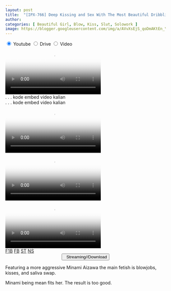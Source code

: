```yaml
---
layout: post
title:  "[IPX-766] Deep Kissing and Sex With The Most Beautiful Dribbling Spiteful Girl Minami Aizawa"
author: 
categories: [ Beautiful Girl, Blow, Kiss, Slut, Solowork ]
image: https://blogger.googleusercontent.com/img/a/AVvXsEjS_qoDmAKtEn_Y5x1vcP1G8gcqq-f5o4B6rYw7iWUUu8kwXu1U9fyddpY3WroN3u-udrjd18FOCWwQLgMXBnMFnmbafyOMRkDw4wiO21y-JAzTQRLtR330XHC8N3vMX9MWLNHLGDikFlDZyQjKfvju4lmK9DekFUle2tPRFneUaOFmqKZd8-_YettD=s16000
---
```


<main>
  <input checked="" id="tab1" name="tabs" type="radio" />
  <label for="tab1">Youtube</label>
    
  <input id="tab2" name="tabs" type="radio" />
  <label for="tab2">Drive</label>
    
  <input id="tab3" name="tabs" type="radio" />
  <label for="tab3">Video</label>
       
<section id="content1">
      <video class='js-player' poster="https://blogger.googleusercontent.com/img/a/AVvXsEjS_qoDmAKtEn_Y5x1vcP1G8gcqq-f5o4B6rYw7iWUUu8kwXu1U9fyddpY3WroN3u-udrjd18FOCWwQLgMXBnMFnmbafyOMRkDw4wiO21y-JAzTQRLtR330XHC8N3vMX9MWLNHLGDikFlDZyQjKfvju4lmK9DekFUle2tPRFneUaOFmqKZd8-_YettD=s16000" controls playsinline>
  <source src="https://fvs.io/redirector?token=WkZhSmQweGJTaW9tWHZXRVpOc1A3aHFCY3hpUVM5OFh2M3NtSHZQcDBnMHVKSFRCWmZWeE8wOGQ2SXV1MmpHQ09JYmM3YUFxWDFhbGJlM09YMWs0THdpL1NQVm80UG5oQXREL2lYYnpPQjljcVhTRm8zeW11a1pCMERlZlo0T3N6MEUwZlBPNjJOMmY2R3RXU3QxTDJmUG9NTzEwZzByQzhRPT06L2FaY01yalM4QUtLak9iL1R5V3VSZz09l6h5" type="video/mp4">
</video>
</section>
    
  <section id="content2">
      . . . kode embed video kalian
  </section>
    
  <section id="content3">
        . . . kode embed video kalian
  </section>
</main>


<video class='js-player' poster="https://blogger.googleusercontent.com/img/a/AVvXsEjS_qoDmAKtEn_Y5x1vcP1G8gcqq-f5o4B6rYw7iWUUu8kwXu1U9fyddpY3WroN3u-udrjd18FOCWwQLgMXBnMFnmbafyOMRkDw4wiO21y-JAzTQRLtR330XHC8N3vMX9MWLNHLGDikFlDZyQjKfvju4lmK9DekFUle2tPRFneUaOFmqKZd8-_YettD=s16000" controls playsinline>
  <source src="https://fvs.io/redirector?token=NGJrOVdCR1NQakVGOVBoYWtKQzYwZ3RGeU5BWEpYbkJVRUV5dnI0WHRRSXNXZ09oN3c2SDR2Ui9ETjBsd0k5aXpENlpHaWdyWXJ1V3Q5Mk01MHlBSEwway9RdjNWeW5IRHZ4MHV0RnZiaGdWbFExakpEZ2l2YlJoUldnODJtOWhnaWFNRTlmTGNRVWRzNUI0TW0xQlIzYk9iTEphck9oY1ZRPT06aHhDTGY0VnEyNzF4UmNuYzlwRERjUT09rBSB" type="video/mp4">
</video>

<video class='js-player' poster="https://blogger.googleusercontent.com/img/a/AVvXsEjS_qoDmAKtEn_Y5x1vcP1G8gcqq-f5o4B6rYw7iWUUu8kwXu1U9fyddpY3WroN3u-udrjd18FOCWwQLgMXBnMFnmbafyOMRkDw4wiO21y-JAzTQRLtR330XHC8N3vMX9MWLNHLGDikFlDZyQjKfvju4lmK9DekFUle2tPRFneUaOFmqKZd8-_YettD=s16000" controls playsinline>
  <source src="https://useos0hnkejv8iatujkq.larecontent.com/_dWGavXLgeiGri-_BRe87Q/1640031563/FxqdUPCaLYVjL3ga5LTIIIjOVML_4TGmwWI4VasrhM9sQvidQPj_J-q24V5UCpkh_t2lhuHv6o_RK7KG2WUsaVCs8Jh_eCHFvwoxd1o-SSxIhuM51yc4Si7hSNgIWrA4xy3HLLlxuSWNaHxpNaPCFAMOKYj1-tLcQnkpkSSF6-mzk-eaGfuZDRJ2Rar7K09Q/%5BReducing+Mosaic%5DIPX-766.mp4?dl=1" frameborder="0" webkitAllowFullScreen="" mozallowfullscreen="" allowFullScreen="" name="search_iframe" type="video/mp4">
</video>


<div id='multitab-video'>
    <div id="movie-player">
        <video class='js-player' poster="https://blogger.googleusercontent.com/img/a/AVvXsEjS_qoDmAKtEn_Y5x1vcP1G8gcqq-f5o4B6rYw7iWUUu8kwXu1U9fyddpY3WroN3u-udrjd18FOCWwQLgMXBnMFnmbafyOMRkDw4wiO21y-JAzTQRLtR330XHC8N3vMX9MWLNHLGDikFlDZyQjKfvju4lmK9DekFUle2tPRFneUaOFmqKZd8-_YettD=s16000" controls playsinline>
  <source src="https://fvs.io/redirector?token=NGJrOVdCR1NQakVGOVBoYWtKQzYwZ3RGeU5BWEpYbkJVRUV5dnI0WHRRSXNXZ09oN3c2SDR2Ui9ETjBsd0k5aXpENlpHaWdyWXJ1V3Q5Mk01MHlBSEwway9RdjNWeW5IRHZ4MHV0RnZiaGdWbFExakpEZ2l2YlJoUldnODJtOWhnaWFNRTlmTGNRVWRzNUI0TW0xQlIzYk9iTEphck9oY1ZRPT06aHhDTGY0VnEyNzF4UmNuYzlwRERjUT09rBSB" type="video/mp4">
</video>
    </div>
    <div id="server-list">
        <div class="server-item" title="SERVER">
            <a href="https://fvs.io/redirector?token=MXdtbnVkblBURmwyTEoyVnRxYm5IR1lVRVgzU2x5d1owVU1Mb1V4YmMyRkQvZFp5Mm9nUDFxc3JSbW1rcldsc2x2SHdrOFJGc3ArNmJwU2NDdEUyRjFXMGJHQ1NKaHpUQ0g3TElTQkpIZUVNbU1BekNqKzNkM2xnNk1tZ0xoZjJsTGRpZW1vQzdKZjB5UEs0T2djTWFZUGg2cWJzZUFCb3F3PT06eCtYQlNtSVZYR3dMVFlWMVdNck5JZz09W2ZH" target="search_iframe">F1B</a>
            <a href="https://fvs.io/redirector?token=NGJrOVdCR1NQakVGOVBoYWtKQzYwZ3RGeU5BWEpYbkJVRUV5dnI0WHRRSXNXZ09oN3c2SDR2Ui9ETjBsd0k5aXpENlpHaWdyWXJ1V3Q5Mk01MHlBSEwway9RdjNWeW5IRHZ4MHV0RnZiaGdWbFExakpEZ2l2YlJoUldnODJtOWhnaWFNRTlmTGNRVWRzNUI0TW0xQlIzYk9iTEphck9oY1ZRPT06aHhDTGY0VnEyNzF4UmNuYzlwRERjUT09rBSB" target="search_iframe">FB</a>
            <a href="https://fvs.io/redirector?token=NGJrOVdCR1NQakVGOVBoYWtKQzYwZ3RGeU5BWEpYbkJVRUV5dnI0WHRRSXNXZ09oN3c2SDR2Ui9ETjBsd0k5aXpENlpHaWdyWXJ1V3Q5Mk01MHlBSEwway9RdjNWeW5IRHZ4MHV0RnZiaGdWbFExakpEZ2l2YlJoUldnODJtOWhnaWFNRTlmTGNRVWRzNUI0TW0xQlIzYk9iTEphck9oY1ZRPT06aHhDTGY0VnEyNzF4UmNuYzlwRERjUT09rBSB" target="search_iframe">ST</a>
            <a href="https://useos0hnkejv8iatujkq.larecontent.com/_dWGavXLgeiGri-_BRe87Q/1640031563/FxqdUPCaLYVjL3ga5LTIIIjOVML_4TGmwWI4VasrhM9sQvidQPj_J-q24V5UCpkh_t2lhuHv6o_RK7KG2WUsaVCs8Jh_eCHFvwoxd1o-SSxIhuM51yc4Si7hSNgIWrA4xy3HLLlxuSWNaHxpNaPCFAMOKYj1-tLcQnkpkSSF6-mzk-eaGfuZDRJ2Rar7K09Q/%5BReducing+Mosaic%5DIPX-766.mp4?dl=1" target="search_iframe">NS</a>
        </div>


<center>
<a href="/svr/ipx-766">
<button class="btn btn-outline-dark py-2 px-5 d-block w-100 show-comments"><i class="fa fa-external-link"></i> &nbsp; Streaming//Download</button>
</a>
</center>

Featuring a more aggressive Minami Aizawa the main fetish is blowjobs, kisses, and saliva swap.

Minami being mean fits her. The result is too good.
